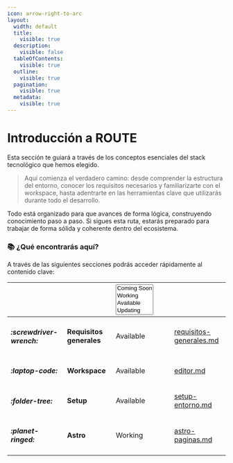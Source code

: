 ```yaml
---
icon: arrow-right-to-arc
layout:
  width: default
  title:
    visible: true
  description:
    visible: false
  tableOfContents:
    visible: true
  outline:
    visible: true
  pagination:
    visible: true
  metadata:
    visible: true
---
```


# Introducción a ROUTE

Esta sección te guiará a través de los conceptos esenciales del stack tecnológico que hemos elegido.

> Aquí comienza el verdadero camino: desde comprender la estructura del entorno, conocer los requisitos necesarios y familiarizarte con el workspace, hasta adentrarte en las herramientas clave que utilizarás durante todo el desarrollo.

Todo está organizado para que avances de forma lógica, construyendo conocimiento paso a paso. Si sigues esta ruta, estarás preparado para trabajar de forma sólida y coherente dentro del ecosistema.

### 📚 ¿Qué encontrarás aquí?

A través de las siguientes secciones podrás acceder rápidamente al contenido clave:

<table data-view="cards"><thead><tr><th></th><th></th><th><select multiple><option value="NuJVR4P6HSCP" label="Coming Soon" color="blue"></option><option value="N1IJitVI90Ba" label="Working" color="blue"></option><option value="pTGnO7zcG486" label="Available" color="blue"></option><option value="PiaZC93Bg3Cu" label="Updating" color="blue"></option></select></th><th data-hidden data-card-cover data-type="files"></th><th data-hidden></th><th data-hidden data-card-target data-type="content-ref"></th></tr></thead><tbody><tr><td><h4><i class="fa-screwdriver-wrench">:screwdriver-wrench:</i></h4></td><td><strong>Requisitos generales</strong></td><td><span data-option="pTGnO7zcG486">Available</span></td><td></td><td></td><td><a href="requisitos-generales.md">requisitos-generales.md</a></td></tr><tr><td><h4><i class="fa-laptop-code">:laptop-code:</i></h4></td><td><strong>Workspace</strong></td><td><span data-option="pTGnO7zcG486">Available</span></td><td></td><td></td><td><a href="editor.md">editor.md</a></td></tr><tr><td><h4><i class="fa-folder-tree">:folder-tree:</i></h4></td><td><strong>Setup</strong></td><td><span data-option="pTGnO7zcG486">Available</span></td><td></td><td></td><td><a href="setup-entorno.md">setup-entorno.md</a></td></tr><tr><td><h4><i class="fa-planet-ringed">:planet-ringed:</i></h4></td><td><strong>Astro</strong></td><td><span data-option="N1IJitVI90Ba">Working</span></td><td></td><td></td><td><a href="astro-paginas.md">astro-paginas.md</a></td></tr></tbody></table>
